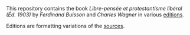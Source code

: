 This repository contains the book _Libre-pensée et protestantisme libéral (Éd. 1903)_ by _Ferdinand Buisson_ and _Charles Wagner_ in various [editions](/editions/).

Editions are formatting variations of the [sources](/sources/).
